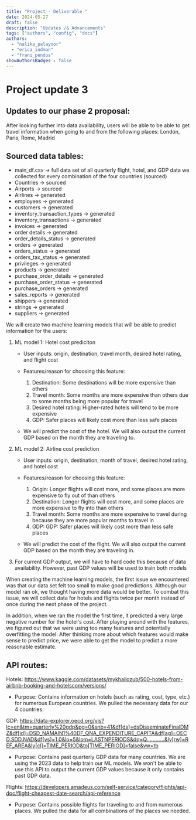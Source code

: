```yaml
---
title: "Project - Deliverable "
date: 2024-05-27
draft: false
description: "Updates /& Advancements"
tags: ["authors", "config", "docs"]
authors:
  - "nalika_palayoor"
  - "erica_indman"
  - "frani_pendus"
showAuthorsBadges : false
---
```


# Project update 3

## **Updates to our phase 2 proposal:**

After looking further into data availability, users will be able to be able to get travel information when going to and from the following places: London, Paris, Rome, Madrid

## Sourced data tables:
- main_df.csv → full data set of all quarterly flight, hotel, and GDP data we collected for every combination of the four countries (sourced)
- Countries → sourced
- Airports → sourced
- Airlines → generated
- employees → generated
- customers → generated
- inventory_transaction_types → generated
- inventory_transactions → generated
- invoices → generated
- order details → generated
- order_details_status → generated
- orders → generated
- orders_status → generated
- orders_tax_status → generated
- privileges → generated
- products → generated
- purchase_order_details → generated
- purchase_order_status → generated
- purchase_orders → generated
- sales_reports → generated
- shippers → generated
- strings → generated
- suppliers → generated

We will create two machine learning models that will be able to predict information for the users:

1.  ML model 1: Hotel cost prediciton

    -   User inputs: origin, destination, travel month, desired hotel rating, and flight cost
    -   Features/reason for choosing this feature:
        1.  Destination: Some destinations will be more expensive than others
        2.  Travel month: Some months are more expensive than others due to some months being more popular for travel
        3.  Desired hotel rating: Higher-rated hotels will tend to be more expensive
        4.  GDP: Safer places will likely cost more than less safe places

    - We will predict the cost of the hotel. We will also output the current GDP based on the month they are traveling to.

3.  ML model 2: Airline cost prediction

    -   User inputs: origin, destination, month of travel, desired hotel rating, and hotel cost
    -   Features/reason for choosing this feature:

        1.  Origin: Longer flights will cost more, and some places are more expensive to fly out of than others
        2.  Destination: Longer flights will cost more, and some places are more expensive to fly into than others
        3.  Travel month: Some months are more expensive to travel during because they are more popular months to travel in
        4.  GDP: GDP: Safer places will likely cost more than less safe places

    -   We will predict the cost of the flight. We will also output the current GDP based on the month they are traveling in.
5.  For current GDP output, we will have to hard code this because of data availability. However, past GDP values will be used to train both models

When creating the machine learning models, the first issue we encountered was that our data set felt too small to make good predictions. Although our model ran ok, we thought having more data would be better. To combat this issue, we will collect data for hotels and flights twice per month instead of once during the next phase of the project. 
 
In addition, when we ran the model the first time, it predicted a very large negative number for the hotel's cost. After playing around with the features, we figured out that we were using too many features and potentially overfitting the model. After thinking more about which features would make sense to predict price, we were able to get the model to predict a more reasonable estimate. 

## API routes:

Hotels: https://www.kaggle.com/datasets/mykhailozub/500-hotels-from-airbnb-booking-and-hotelscom/versions/
- Purpose: Contains information on hotels (such as rating, cost, type, etc.) for numerous European countries. We pulled the necessary data for our 4 countries. 

GDP: https://data-explorer.oecd.org/vis?lc=en&tm=quarterly%20gdp&pg=0&snb=41&df[ds]=dsDisseminateFinalDMZ&df[id]=DSD_NAMAIN1%40DF_QNA_EXPENDITURE_CAPITA&df[ag]=OECD.SDD.NAD&df[vs]=1.0&lo=5&lom=LASTNPERIODS&dq=Q............&ly[rw]=REF_AREA&ly[cl]=TIME_PERIOD&to[TIME_PERIOD]=false&vw=tb
- Purpose: Contains past quarterly GDP data for many countries. We are using the 2023 data to help train our ML models. We won't be able to use this API to output the current GDP values because it only contains past GDP data. 

Flights: https://developers.amadeus.com/self-service/category/flights/api-doc/flight-cheapest-date-search/api-reference
- Purpose: Contains possible flights for traveling to and from numerous places. We pulled the data for all combinations of the places we needed. 









